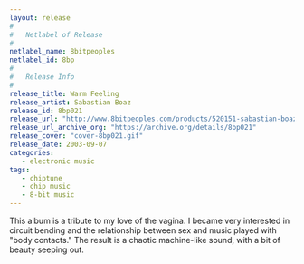 ```yaml
---
layout: release
#
#   Netlabel of Release
#
netlabel_name: 8bitpeoples
netlabel_id: 8bp
#
#   Release Info
#
release_title: Warm Feeling
release_artist: Sabastian Boaz
release_id: 8bp021
release_url: "http://www.8bitpeoples.com/products/520151-sabastian-boaz-warm-feeling"
release_url_archive_org: "https://archive.org/details/8bp021"
release_cover: "cover-8bp021.gif"
release_date: 2003-09-07
categories:
   - electronic music
tags:
   - chiptune
   - chip music
   - 8-bit music
---
```

This album is a tribute to my love of the vagina. I became very interested in circuit bending and the relationship between sex and music played with "body contacts." The result is a chaotic machine-like sound, with a bit of beauty seeping out.